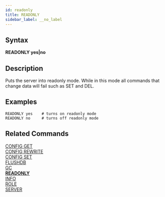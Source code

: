```yaml
---
id: readonly
title: READONLY
sidebar_label: __no_label
---
```


## Syntax

**READONLY yes|no**

## Description

Puts the server into readonly mode. While in this mode all commands that change data will fail such as SET and DEL.

## Examples

```tile38-cli
READONLY yes    # turns on readonly mode
READONLY no     # turns off readonly mode
```

## Related Commands

[CONFIG GET](../commands/config-get.md)<br>
[CONFIG REWRITE](../commands/config-rewrite.md)<br>
[CONFIG SET](../commands/config-set.md)<br>
[FLUSHDB](../commands/flushdb.md)<br>
[GC](../commands/gc.md)<br>
**[READONLY](../commands/readonly.md)**<br>
[INFO](../commands/info.md)<br>
[ROLE](../commands/role.md)<br>
[SERVER](../commands/server.md)<br>